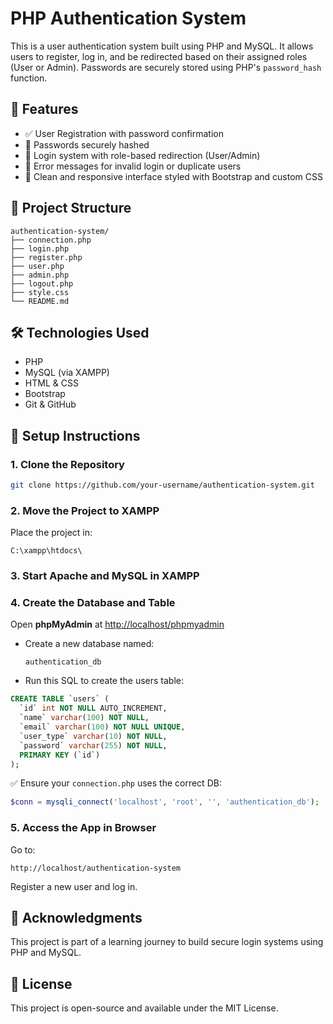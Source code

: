 # PHP Authentication System

This is a user authentication system built using PHP and MySQL. It allows users to register, log in, and be redirected based on their assigned roles (User or Admin). Passwords are securely stored using PHP's `password_hash` function.

## 🚀 Features

- ✅ User Registration with password confirmation
- 🔐 Passwords securely hashed
- 🔑 Login system with role-based redirection (User/Admin)
- 🔄 Error messages for invalid login or duplicate users
- 🎨 Clean and responsive interface styled with Bootstrap and custom CSS

## 📂 Project Structure

```
authentication-system/
├── connection.php
├── login.php
├── register.php
├── user.php
├── admin.php
├── logout.php
├── style.css
└── README.md
```

## 🛠️ Technologies Used

- PHP
- MySQL (via XAMPP)
- HTML & CSS
- Bootstrap
- Git & GitHub

## 🧪 Setup Instructions

### 1. Clone the Repository

```bash
git clone https://github.com/your-username/authentication-system.git
```

### 2. Move the Project to XAMPP

Place the project in:

```
C:\xampp\htdocs\
```

### 3. Start Apache and MySQL in XAMPP

### 4. Create the Database and Table

Open **phpMyAdmin** at [http://localhost/phpmyadmin](http://localhost/phpmyadmin)

- Create a new database named:

  ```
  authentication_db
  ```

- Run this SQL to create the users table:

```sql
CREATE TABLE `users` (
  `id` int NOT NULL AUTO_INCREMENT,
  `name` varchar(100) NOT NULL,
  `email` varchar(100) NOT NULL UNIQUE,
  `user_type` varchar(10) NOT NULL,
  `password` varchar(255) NOT NULL,
  PRIMARY KEY (`id`)
);
```

✅ Ensure your `connection.php` uses the correct DB:

```php
$conn = mysqli_connect('localhost', 'root', '', 'authentication_db');
```

### 5. Access the App in Browser

Go to:

```
http://localhost/authentication-system
```

Register a new user and log in.

## 🙌 Acknowledgments

This project is part of a learning journey to build secure login systems using PHP and MySQL.

## 📄 License

This project is open-source and available under the MIT License.
